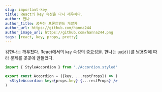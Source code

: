 ```yaml
---
slug: important-key
title: React의 key 속성을 다시 깨우치다.
author: 한나
author_title: 꿈꾸는 프론트엔드 개발자
author_url: https://github.com/hanna244
author_image_url: https://github.com/hanna244.png
tags: [react, key, props, pretty]
---
```


김한나는 깨우쳤다. React에서의 `key` 속성의 중요성을. 
한나는 `uuid()`를 남용함에 따라 문제를 곳곳에 만들었다.

<!-- truncate -->

```jsx {1,4} title="src/components/Accordion.js"
import { StyleAccordion } from './Accordion.styled'

export const Accordion = ({key, ...restProps}) => (
  <StyleAccordion key={props.key} {...restProps} />
)
```
